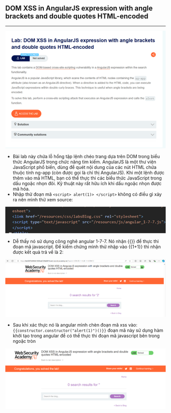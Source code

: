 ## DOM XSS in AngularJS expression with angle brackets and double quotes HTML-encoded
***
![](../images/11-1.png)

+ Bài lab này chứa lỗ hổng tập lệnh chéo trang dựa trên DOM trong biểu thức AngularJS trong chức năng tìm kiếm. AngularJS là một thư viện JavaScript phổ biến, dùng để quét nội dung của các nút HTML chứa thuộc tính ng-app (còn được gọi là chỉ thị AngularJS). Khi một lệnh được thêm vào mã HTML, bạn có thể thực thi các biểu thức JavaScript trong dấu ngoặc nhọn đôi. Kỹ thuật này rất hữu ích khi dấu ngoặc nhọn được mã hóa.
+ Nhập thử đoạn mã ```<script> alert(1)> </script>``` không có điều gì xảy ra nên mình thử xem source:

![alt text](image.png)

+ Dễ thấy nó sử dụng công nghê angular 1-7-7. Nó nhận {{}} để thực thi đoạn mã javascript. Để kiếm chứng mình thử nhập vào {{1+1}} thì nhận được kết quả trả vể là 2:

![](../images/11-3.png)

+ Sau khi xác thực nó là angular mình chèn đoạn mã xss vào: ```{{constructor.constructor("alert(1)")()}}``` đoạn mã này sử dụng hàm khởi tạo trong angular để có thể thực thi đoạn mã javascript bên trong ngoặc tròn

![](../images/11-2.png)